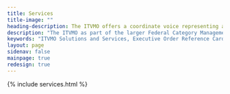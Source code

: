 ```yaml
---
title: Services
title-image: ""
heading-description: The ITVMO offers a coordinate voice representing agency IT buyers to the vendor community providing domain expertise in OEM and acquisition strategy, market and data intelligence, customer support, small business support, as well as IT policy and catgegory management.
description: "The ITVMO as part of the larger Federal Category Management Framework, works in tandem with the Governmentwide IT Category Program to drive down federal IT costs through compliance, spend under management, and cost avoidance. The ITVMO offers a mix of accredited and general session forums for educational training and upskilling our IT and acquisition workforce. The ITVMO combines collections of data to form predictive narratives and increases use of disparate data through guides and how-to aids to better IT acquisition decision-making, governmentwide. The ITVMO provides thought leadership, consulting, and research services in IT policy, acquisitions, technology adoption, and data analytics to inform agency acquisition strategies and increase interoperability through modernization across government. The ITVMO boosts small business utilization and participation in the Federal IT marketplace by promoting best practices to improve small businesses access to government contracting and agency identification of where to use small businesses to achieve their mission goals."
keywords: "ITVMO Solutions and Services, Executive Order Reference Cards, Governmentwide IT Cost Avoidance Methodology, Cyber Buying Solutions, Governmentwide Strategic Solutions for Desktops and Laptops, Agency Knowledge Sharing, IT Buyers Toolkit, IT Buyers Community of Practice, Market Research & Studies, Contract Data Elements Guide, Federal Data IT Acquisition & Spend Tools: How-To’s, Contract Review Service, Acquisition Policy Guidance & Strategies, OEM Assessments & Buyers Guides, Integrated Data Collection (IDC) Reporting, Small Business, COP, Events, Policy, OEM Product Buying and Licensing Agreements, Contract Review Service Request, Emerging Technology, FinOps, EULAs/Terms and Conditions"
layout: page
sidenav: false
mainpage: true
redesign: true
---
```

  <section id="main-page-content" class="usa-graphic-list margin-bottom-4 grid-container padding-0">
    <section id="page-directory" class="grid-container padding-0"></section>
    <div class="grid-container grid-container margin-0 padding-0">
            {% include services.html %}
    </div>
  </section>

